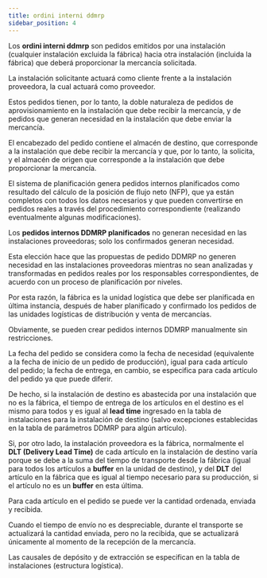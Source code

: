 ```yaml
---
title: ordini interni ddmrp
sidebar_position: 4
---
```


Los **ordini interni ddmrp** son pedidos emitidos por una instalación (cualquier instalación excluida la fábrica) hacia otra instalación (incluida la fábrica) que deberá proporcionar la mercancía solicitada.

La instalación solicitante actuará como cliente frente a la instalación proveedora, la cual actuará como proveedor.

Estos pedidos tienen, por lo tanto, la doble naturaleza de pedidos de aprovisionamiento en la instalación que debe recibir la mercancía, y de pedidos que generan necesidad en la instalación que debe enviar la mercancía.

El encabezado del pedido contiene el almacén de destino, que corresponde a la instalación que debe recibir la mercancía y que, por lo tanto, la solicita, y el almacén de origen que corresponde a la instalación que debe proporcionar la mercancía.

El sistema de planificación genera pedidos internos planificados como resultado del cálculo de la posición de flujo neto (NFP), que ya están completos con todos los datos necesarios y que pueden convertirse en pedidos reales a través del procedimiento correspondiente (realizando eventualmente algunas modificaciones).

Los **pedidos internos DDMRP planificados** no generan necesidad en las instalaciones proveedoras; solo los confirmados generan necesidad.

Esta elección hace que las propuestas de pedido DDMRP no generen necesidad en las instalaciones proveedoras mientras no sean analizadas y transformadas en pedidos reales por los responsables correspondientes, de acuerdo con un proceso de planificación por niveles.

Por esta razón, la fábrica es la unidad logística que debe ser planificada en última instancia, después de haber planificado y confirmado los pedidos de las unidades logísticas de distribución y venta de mercancías.

Obviamente, se pueden crear pedidos internos DDMRP manualmente sin restricciones.

La fecha del pedido se considera como la fecha de necesidad (equivalente a la fecha de inicio de un pedido de producción), igual para cada artículo del pedido; la fecha de entrega, en cambio, se especifica para cada artículo del pedido ya que puede diferir.

De hecho, si la instalación de destino es abastecida por una instalación que no es la fábrica, el tiempo de entrega de los artículos en el destino es el mismo para todos y es igual al **lead time** ingresado en la tabla de instalaciones para la instalación de destino (salvo excepciones establecidas en la tabla de parámetros DDMRP para algún artículo).

Si, por otro lado, la instalación proveedora es la fábrica, normalmente el **DLT (Delivery Lead Time)** de cada artículo en la instalación de destino varía porque se debe a la suma del tiempo de transporte desde la fábrica (igual para todos los artículos a **buffer** en la unidad de destino), y del **DLT** del artículo en la fábrica que es igual al tiempo necesario para su producción, si el artículo no es un **buffer** en esta última.

Para cada artículo en el pedido se puede ver la cantidad ordenada, enviada y recibida.

Cuando el tiempo de envío no es despreciable, durante el transporte se actualizará la cantidad enviada, pero no la recibida, que se actualizará únicamente al momento de la recepción de la mercancía.

Las causales de depósito y de extracción se especifican en la tabla de instalaciones (estructura logística).